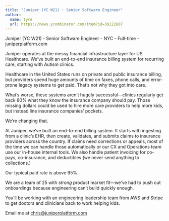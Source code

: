 ```yaml
---
title: "Juniper (YC W21) : Senior Software Engineer"
author:
  name: tyre
  url: https://news.ycombinator.com/item?id=39222807
---
```

Juniper (YC W21) - Senior Software Engineer - NYC - Full-time - juniperplatform.com

Juniper operates at the messy financial infrastructure layer for US Healthcare. We’ve built an end-to-end insurance billing system for recurring care, starting with Autism clinics.

Healthcare in the United States runs on private and public insurance billing, but providers spend huge amounts of time on faxes, phone calls, and error-prone legacy systems to get paid. That’s not why they got into care.

What’s worse, these systems aren’t hugely successful—clinics regularly get back 80% what they know the insurance company should pay. Those missing dollars could be used to hire more care providers to help more kids, but instead line insurance companies’ pockets.

We’re changing that.

At Juniper, we’ve built an end-to-end billing system. It starts with ingesting from a clinic’s EHR, then create, validates, and submits claims to insurance providers across the country. If claims need corrections or appeals, most of the time we can handle those automatically or our CX and Operations team use our in-house internal tools. We also handle patient invoicing for co-pays, co-insurance, and deductibles (we never send anything to collections.)

Our typical paid rate is above 95%.

We are a team of 25 with *strong* product market fit—we’ve had to push out onboardings because engineering can’t build quickly enough.

You’ll be working with an engineering leadership team from AWS and Stripe to get doctors and clinicians back to work helping kids.

Email me at chris@juniperplatform.com
